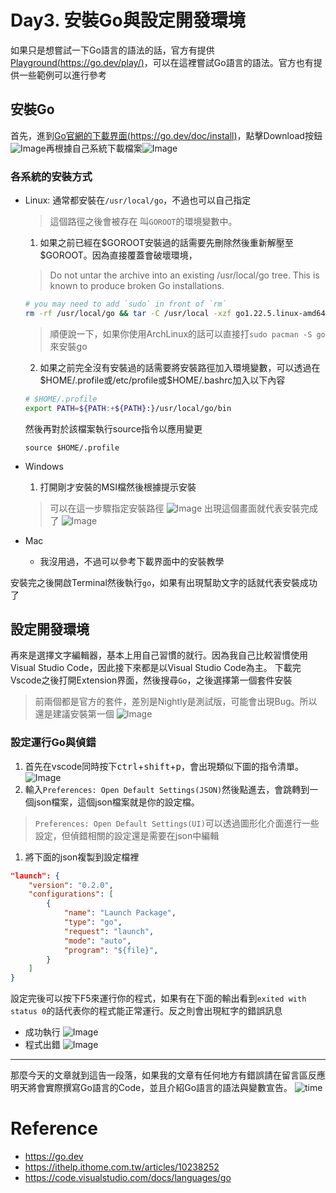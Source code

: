 # Day3. 安裝Go與設定開發環境
如果只是想嘗試一下Go語言的語法的話，官方有提供[Playground(https://go.dev/play/)](https://go.dev/play/)，可以在這裡嘗試Go語言的語法。官方也有提供一些範例可以進行參考
## 安裝Go
首先，進到[Go官網的下載界面(https://go.dev/doc/install)](https://go.dev/doc/install)，點擊Download按鈕![Image](https://i.imgur.com/MBNbviE.png)再根據自己系統下載檔案![Image](https://i.imgur.com/cKMbdzK.png)

### 各系統的安裝方式
- Linux:
    通常都安裝在`/usr/local/go`，不過也可以自己指定
    > 這個路徑之後會被存在 叫`GOROOT`的環境變數中。
    1. 如果之前已經在\$GOROOT安裝過的話需要先刪除然後重新解壓至$GOROOT。因為直接覆蓋會破壞環境，
    > Do not untar the archive into an existing /usr/local/go tree. This is known to produce broken Go installations.
    ```bash
    # you may need to add `sudo` in front of `rm`
    rm -rf /usr/local/go && tar -C /usr/local -xzf go1.22.5.linux-amd64.tar.gz
    ```
    > 順便說一下，如果你使用ArchLinux的話可以直接打`sudo pacman -S go`來安裝go

    2. 如果之前完全沒有安裝過的話需要將安裝路徑加入環境變數，可以透過在\$HOME/.profile或/etc/profile或\$HOME/.bashrc加入以下內容
    ```bash
    # $HOME/.profile
    export PATH=${PATH:+${PATH}:}/usr/local/go/bin
    ```
    然後再對於該檔案執行source指令以應用變更
    ```
    source $HOME/.profile
    ```
- Windows
    1. 打開剛才安裝的MSI檔然後根據提示安裝
    > 可以在這一步驟指定安裝路徑
    > ![Image](https://i.imgur.com/bzOqJfS.png)
    > 出現這個畫面就代表安裝完成了
    >![Image](https://i.imgur.com/UGUHAXc.png)

- Mac
    - 我沒用過，不過可以參考下載界面中的安裝教學

安裝完之後開啟Terminal然後執行`go`，如果有出現幫助文字的話就代表安裝成功了
## 設定開發環境
再來是選擇文字編輯器，基本上用自己習慣的就行。因為我自己比較習慣使用Visual Studio Code，因此接下來都是以Visual Studio Code為主。
下載完Vscode之後打開Extension界面，然後搜尋`Go`，之後選擇第一個套件安裝
> 前兩個都是官方的套件，差別是Nightly是測試版，可能會出現Bug。所以還是建議安裝第一個
![Image](https://i.imgur.com/yPo5som.png)

### 設定運行Go與偵錯
1. 首先在vscode同時按下<kbd>ctrl</kbd>+<kbd>shift</kbd>+<kbd>p</kbd>，會出現類似下圖的指令清單。
![Image](https://i.imgur.com/4yzSi11.png)
2. 輸入`Preferences: Open Default Settings(JSON)`然後點進去，會跳轉到一個json檔案，這個json檔案就是你的設定檔。
> `Preferences: Open Default Settings(UI)`可以透過圖形化介面進行一些設定，但偵錯相關的設定還是需要在json中編輯
1. 將下面的json複製到設定檔裡

```json
"launch": {
    "version": "0.2.0",
    "configurations": [
        {
            "name": "Launch Package",
            "type": "go",
            "request": "launch",
            "mode": "auto",
            "program": "${file}",
        }
    ]
}
```

設定完後可以按下F5來運行你的程式，如果有在下面的輸出看到`exited with status 0`的話代表你的程式能正常運行。反之則會出現紅字的錯誤訊息
- 成功執行
![Image](https://i.imgur.com/kIxIF3i.png)
- 程式出錯
![Image](https://i.imgur.com/GbNLVPl.png)


----------------------------------
那麼今天的文章就到這告一段落，如果我的文章有任何地方有錯誤請在留言區反應
明天將會實際撰寫Go語言的Code，並且介紹Go語言的語法與變數宣告。
![time](https://i.imgur.com/Hk7po4w.gif)

# Reference
- https://go.dev
- https://ithelp.ithome.com.tw/articles/10238252
- https://code.visualstudio.com/docs/languages/go